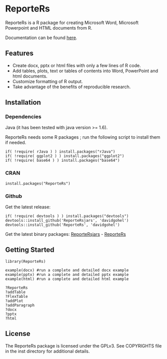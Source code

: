 ReporteRs
======
ReporteRs is a R package for creating Microsoft Word, Microsoft Powerpoint and HTML documents from R.

Documentation can be found [here](http://davidgohel.github.io/ReporteRs/index.html "help files").

Features
--------
* Create docx, pptx or html files with only a few lines of R code.
* Add tables, plots, text or tables of contents into Word, PowerPoint and html documents.
* Customize formatting of R output.
* Take advantage of the benefits of reproducible research.

Installation
------------

### Dependencies

Java (it has been tested with java version >= 1.6).

ReporteRs needs some R packages ; run the following script to install them if needed.


    if( !require( rJava ) ) install.packages("rJava")
    if( !require( ggplot2 ) ) install.packages("ggplot2")
    if( !require( base64 ) ) install.packages("base64")

### CRAN

    install.packages("ReporteRs")

### Github

Get the latest release:

    if( !require( devtools ) ) install.packages("devtools")
    devtools::install_github('ReporteRsjars', 'davidgohel')
    devtools::install_github('ReporteRs', 'davidgohel')

Get the latest binary packages: 
[ReporteRsjars](https://github.com/davidgohel/ReporteRsjars/releases/tag/v0.1 "ReporteRsjars") - [ReporteRs](https://github.com/davidgohel/ReporteRs/releases/tag/v0.5.7 "ReporteRs")

	
Getting Started
---------------

    library(ReporteRs)
    
    example(docx) #run a complete and detailed docx example
    example(pptx) #run a complete and detailed pptx example
    example(html) #run a complete and detailed html example
    
    ?ReporteRs
    ?addTable
    ?FlexTable
    ?addPlot
    ?addParagraph
    ?docx
    ?pptx
    ?html
	
License
-------
The ReporteRs package is licensed under the GPLv3. See COPYRIGHTS file in the inst directory for additional details.
